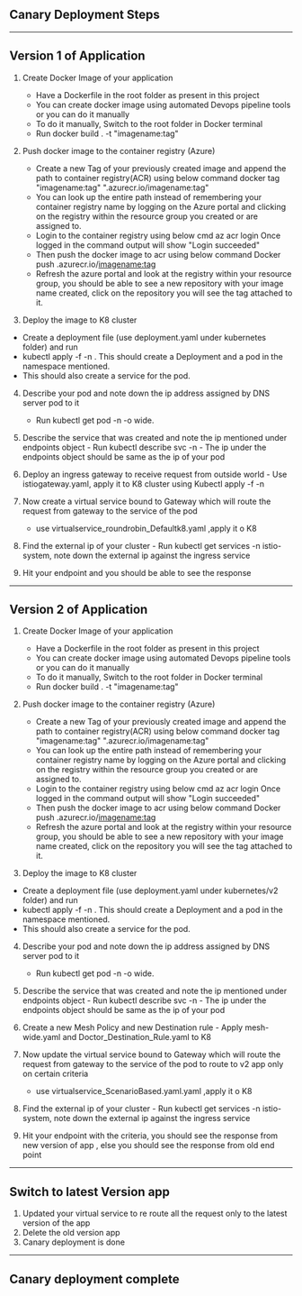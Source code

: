 Canary Deployment Steps
-----------------------------------------------
-----------------------------------------------

 Version 1 of Application
 ------------------------ 
 1. Create Docker Image of your application
    - Have a Dockerfile in the root folder as present in this project
    - You can create docker image using automated Devops pipeline tools or you can do it manually
    - To do it manually, Switch to the root folder in Docker terminal
    - Run docker build . -t "imagename:tag"
    
 2. Push docker image to the container registry (Azure)
    - Create a new Tag of your previously created image and append the path to
      container registry(ACR) using below command
      docker tag "imagename:tag" "<container registry name>.azurecr.io/imagename:tag"
    - You can look up the entire path instead of remembering your container registry name by logging on the Azure
      portal and clicking on the registry within the resource group you created or are assigned to.
    - Login to the container registry using below cmd
       az acr login <registry name>
       Once logged in the command output will show "Login succeeded"
    - Then push the docker image to acr using below command
      Docker push <container registry name>.azurecr.io/<imagename:tag>
    - Refresh the azure portal and look at the registry within your resource group, 
      you should be able to see a new repository with your image name created, 
      click on the repository you will see the tag attached to it.  
      
  3. Deploy the image to K8 cluster
   - Create a deployment file (use   deployment.yaml under kubernetes folder) and run
   - kubectl apply -f <path of the deployment file> -n <namespace with istio injection enabled>. 
     This should create a Deployment and a pod in the namespace mentioned.
   - This should also create a service for the pod.
   
  4. Describe your pod and note down the ip address assigned by DNS server pod to it
     - Run kubectl get pod <pod name> -n <namespace> -o wide.
  
  5. Describe the service that was created and note the ip mentioned under endpoints object
    - Run kubectl describe svc <service name> -n <namespace>
    - The ip under the endpoints object should be same as the ip of your pod
  
  6. Deploy an ingress gateway to receive request from outside world
    - Use istiogateway.yaml, apply it to K8 cluster using Kubectl apply -f <path to yaml> -n <namespace>
    
  7. Now create a virtual service bound to Gateway which will route the request from gateway to the service
     of the pod
     - use virtualservice_roundrobin_Defaultk8.yaml ,apply it o K8
  8. Find the external ip of your cluster
    - Run kubectl get services -n istio-system, note down the external ip against the ingress service
  9. Hit your endpoint and you should be able to see the response       
         
 -----------------------------------------------

 Version 2 of Application
 ------------------------ 
 1. Create Docker Image of your application
    - Have a Dockerfile in the root folder as present in this project
    - You can create docker image using automated Devops pipeline tools or you can do it manually
    - To do it manually, Switch to the root folder in Docker terminal
    - Run docker build . -t "imagename:tag"
    
 2. Push docker image to the container registry (Azure)
    - Create a new Tag of your previously created image and append the path to
      container registry(ACR) using below command
      docker tag "imagename:tag" "<container registry name>.azurecr.io/imagename:tag"
    - You can look up the entire path instead of remembering your container registry name by logging on the Azure
      portal and clicking on the registry within the resource group you created or are assigned to.
    - Login to the container registry using below cmd
       az acr login <registry name>
       Once logged in the command output will show "Login succeeded"
    - Then push the docker image to acr using below command
      Docker push <container registry name>.azurecr.io/<imagename:tag>
    - Refresh the azure portal and look at the registry within your resource group, 
      you should be able to see a new repository with your image name created, 
      click on the repository you will see the tag attached to it.  
      
  3. Deploy the image to K8 cluster
   - Create a deployment file (use   deployment.yaml under kubernetes/v2 folder) and run
   - kubectl apply -f <path of the deployment file> -n <namespace with istio injection enabled>. 
     This should create a Deployment and a pod in the namespace mentioned.
   - This should also create a service for the pod.
   
  4. Describe your pod and note down the ip address assigned by DNS server pod to it
     - Run kubectl get pod <pod name> -n <namespace> -o wide.
  
  5. Describe the service that was created and note the ip mentioned under endpoints object
    - Run kubectl describe svc <service name> -n <namespace>
    - The ip under the endpoints object should be same as the ip of your pod
  
  6. Create a new Mesh Policy and new Destination rule
    - Apply mesh-wide.yaml and Doctor_Destination_Rule.yaml to K8
 
  6. Now update the virtual service bound to Gateway which will route the request from gateway to the service
     of the pod to route to v2 app only on certain criteria
     - use virtualservice_ScenarioBased.yaml.yaml ,apply it o K8
  7. Find the external ip of your cluster
    - Run kubectl get services -n istio-system, note down the external ip against the ingress service
  8. Hit your endpoint with the criteria, you should see the response from new version of app , else you should
     see the response from old end point
-------------------------     
Switch to latest Version app 
-------------------------
1) Updated your virtual service to re route all the request only to the latest version of the app
2) Delete the old version app
3) Canary deployment is done


-----------------------------------------------------------------------------------

Canary deployment complete
-----------------------------------------------------------------------------------  
            